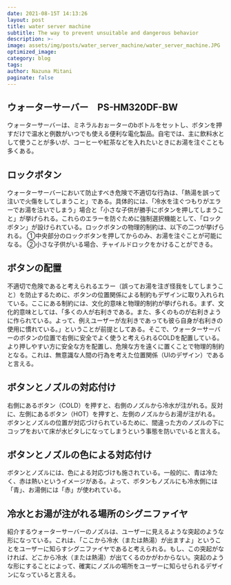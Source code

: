 ```yaml
---
date: 2021-08-15T 14:13:26
layout: post
title: water server machine
subtitle: The way to prevent unsuitable and dangerous behavior 
description: >-
image: assets/img/posts/water_server_machine/water_server_machine.JPG
optimized_image: 
category: blog
tags: 
author: Nazuna Mitani
paginate: false
---
```


## ウォーターサーバー　PS-HM320DF-BW

ウォーターサーバーは、ミネラルおぉーターのbボトルをセットし、ボタンを押すだけで温水と例数がいつでも使える便利な電化製品。自宅では、主に飲料水として使うことが多いが、コーヒーや紅茶などを入れたいときにお湯を注ぐことも多くある。

## ロックボタン

ウォーターサーバーにおいて防止すべき危険で不適切な行為は、「熱湯を誤って注いで火傷をしてしまうこと」である。具体的には、「冷水を注ぐつもりがエラーでお湯を注いでしまう」場合と「小さな子供が勝手にボタンを押してしまうこと」が挙げられる。これらのエラーを防ぐために強制選択機能として、「ロックボタン」が設けられている。ロックボタンの物理的制約は、以下の二つが挙げられる。
①中央部分のロックボタンを押してからのみ、お湯を注ぐことが可能になる。
②小さな子供がいる場合、チャイルドロックをかけることができる。

## ボタンの配置

不適切で危険であると考えられるエラー（誤ってお湯を注ぎ怪我をしてしまうこと）を防止するために、ボタンの位置関係による制約もデザインに取り入れられている。ここにある制約には、文化的意味と物理的制約が挙げられる。まず、文化的意味としては、「多くの人が右利きである。また、多くのものが右利きように作られている。よって、例えユーザーが左利きであっても彼ら自身が右利きの使用に慣れている。」ということが前提としてある。そこで、ウォーターサーバーのボタンの位置で右側に安全でよく使うと考えられるCOLDを配置している。より押しやすい方に安全な方を配置し、危険な方を遠くに置くことで物理的制約となる。これは、無意識な人間の行為を考えた位置関係（UIのデザイン）であると言える。

## ボタンとノズルの対応付け

右側にあるボタン（COLD）を押すと、右側のノズルから冷水が注がれる。反対に、左側にあるボタン（HOT）を押すと、左側のノズルからお湯が注がれる。ボタンとノズルの位置が対応づけられているために、間違った方のノズルの下にコップをおいて床が水ビタしになってしまうという事態を防いでいると言える。

## ボタンとノズルの色による対応付け

ボタンとノズルには、色による対応づけも施されている。一般的に、青は冷たく、赤は熱いというイメージがある。よって、ボタンもノズルにも冷水側には「青」、お湯側には「赤」が使われている。

## 冷水とお湯が注がれる場所のシグニファイヤ

紹介するウォーターサーバーのノズルは、ユーザーに見えるような突起のような形になっている。これは、「ここから冷水（または熱湯）が出ますよ」ということをユーザーに知らすシグニファイヤであると考えられる。もし、この突起がなければ、どこから冷水（または熱湯）が出てくるのかがわからない。突起のような形にすることによって、確実にノズルの場所をユーザーに知らせられるデザインになっていると言える。